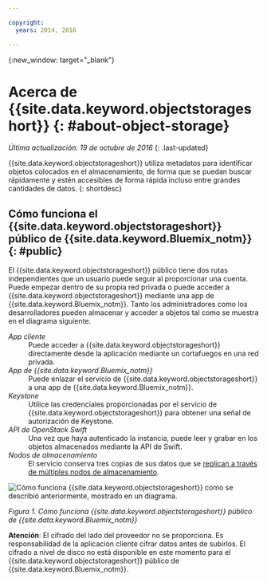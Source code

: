```yaml
---

copyright:
  years: 2014, 2016

---
```


{:new_window: target="_blank"}

# Acerca de {{site.data.keyword.objectstorageshort}}  {: #about-object-storage} 

*Última actualización: 19 de octubre de 2016*
{: .last-updated}

{{site.data.keyword.objectstorageshort}} utiliza metadatos para identificar objetos colocados en el almacenamiento, de forma que se puedan buscar rápidamente y estén accesibles de forma rápida incluso entre grandes cantidades de datos.
{: shortdesc}


## Cómo funciona el {{site.data.keyword.objectstorageshort}} público de {{site.data.keyword.Bluemix_notm}}{: #public}

El {{site.data.keyword.objectstorageshort}} público tiene dos rutas independientes que un usuario puede seguir al proporcionar una cuenta. Puede empezar dentro de su propia red privada o puede acceder a {{site.data.keyword.objectstorageshort}} mediante una app de {{site.data.keyword.Bluemix_notm}}. Tanto los administradores como los desarrolladores pueden almacenar y acceder a objetos tal como se muestra en el diagrama siguiente.

<dl>
  <dt><dfn> App cliente </dfn></dt>
  <dd> Puede acceder a {{site.data.keyword.objectstorageshort}} directamente desde la aplicación mediante un cortafuegos en una red privada.</dd>
  <dt><dfn>App de {{site.data.keyword.Bluemix_notm}}</dfn></dt>
  <dd> Puede enlazar el servicio de {{site.data.keyword.objectstorageshort}} a una app de {{site.data.keyword.Bluemix_notm}}. </dd>
  <dt><dfn> Keystone </dfn></dt>
  <dd> Utilice las credenciales proporcionadas por el servicio de {{site.data.keyword.objectstorageshort}} para obtener una señal de autorización de Keystone. </dd>
  <dt><dfn> API de OpenStack Swift</dfn></dt>
  <dd> Una vez que haya autenticado la instancia, puede leer y grabar en los objetos almacenados mediante la API de Swift. </dd>
  <dt><dfn> Nodos de almacenamiento </dfn></dt>
  <dd> El servicio conserva tres copias de sus datos que se <a href="http://docs.openstack.org/developer/swift/overview_replication.html">replican a través de múltiples nodos de almacenamiento</a>. </dd>
</dl>

![Cómo funciona {{site.data.keyword.objectstorageshort}} como se describió anteriormente, mostrado en un diagrama.](images/OS_howitworks.png)

*Figura 1. Cómo funciona {{site.data.keyword.objectstorageshort}} público de {{site.data.keyword.Bluemix_notm}}*

**Atención**: El cifrado del lado del proveedor no se proporciona. Es responsabilidad de la aplicación cliente cifrar datos antes de subirlos. El cifrado a nivel de disco no está disponible en este momento para el {{site.data.keyword.objectstorageshort}} público de {{site.data.keyword.Bluemix_notm}}.
